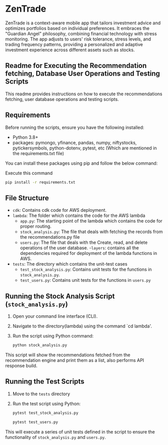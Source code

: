 # ZenTrade

ZenTrade is a context-aware mobile app that tailors investment advice and optimizes portfolios based on individual preferences. It embraces the "Guardian Angel" philosophy, combining financial technology with stress monitoring. The app adjusts to users' risk tolerance, stress levels, and trading frequency patterns, providing a personalized and adaptive investment experience across different assets such as stocks.

## Readme for Executing the Recommendation fetching, Database User Operations and Testing Scripts

This readme provides instructions on how to execute the recommendations fetching, user database operations and testing scripts.

## Requirements

Before running the scripts, ensure you have the following installed:

- Python 3.8+
- packages: pymongo, yfinance, pandas, numpy, niftystocks, pytickersymbols, python-dotenv, pytest, etc (Which are mentioned in the requirements.txt file)

You can install these packages using pip and follow the below command:

Execute this command

```bash
pip install -r requirements.txt
```

## File Structure

- `cdk`: Contains cdk code for AWS deployment.
- `lambda`: The folder which contains the code for the AWS lambda
    - `app.py`: The starting point of the lambda which contains the code for proper routing.
    - `stock_analysis.py`: The file that deals with fetching the records from the recommendations.py file
    - `users.py`: The file that deals with the Create, read, and delete operations of the user database.
-`layers`: contains all the dependencies required for deployment of the lambda functions in AWS.
- `tests`: The directory which contains the unit-test cases
    - `test_stock_analysis.py`: Contains unit tests for the functions in `stock_analysis.py`.
    - `test_users.py`: Contains unit tests for the functions in `users.py`

## Running the Stock Analysis Script (`stock_analysis.py`)

1. Open your command line interface (CLI).
2. Navigate to the directory(lambda) using the command `cd lambda'.
3. Run the script using Python command:

   ```bash
   python stock_analysis.py
   ```

This script will show the recommendations fetched from the recommendation engine and print them as a list, also performs API response build.

## Running the Test Scripts

1. Move to the `tests` directory
2. Run the test script using Python:

   ```bash
   pytest test_stock_analysis.py
   ```
   ```bash
   pytest test_users.py
   ```

This will execute a series of unit tests defined in the script to ensure the functionality of `stock_analysis.py` and `users.py`.

